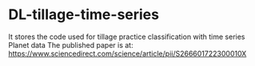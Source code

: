 # DL-tillage-time-series
It stores the code used for tillage practice classification with time series Planet data
The published paper is at: https://www.sciencedirect.com/science/article/pii/S266601722300010X

